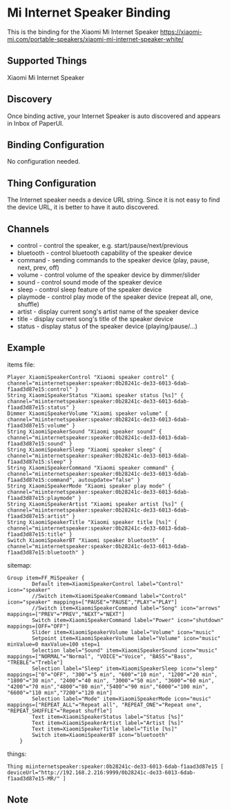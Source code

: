 # Mi Internet Speaker Binding

This is the binding for the Xiaomi Mi Internet Speaker
https://xiaomi-mi.com/portable-speakers/xiaomi-mi-internet-speaker-white/

## Supported Things

Xiaomi Mi Internet Speaker

## Discovery

Once binding active, your Internet Speaker is auto discovered and appears in Inbox of PaperUI.

## Binding Configuration

No configuration needed.

## Thing Configuration

The Internet speaker needs a device URL string. Since it is not easy to find the device URL, it is better to have it
auto discovered.

## Channels

* control - control the speaker, e.g. start/pause/next/previous
* bluetooth - control bluetooth capability of the speaker device
* command - sending commands to the speaker device (play, pause, next, prev, off) 
* volume - control volume of the speaker device by dimmer/slider
* sound - control sound mode of the speaker device
* sleep - control sleep feature of the speaker device
* playmode - control play mode of the speaker device (repeat all, one, shuffle)
* artist - display current song's artist name of the speaker device
* title - display current song's title of the speaker device
* status - display status of the speaker device (playing/pause/...)

## Example

items file:

```
Player XiaomiSpeakerControl "Xiaomi speaker control" { channel="miinternetspeaker:speaker:0b28241c-de33-6013-6dab-f1aad3d87e15:control" } 
String XiaomiSpeakerStatus "Xiaomi speaker status [%s]" { channel="miinternetspeaker:speaker:0b28241c-de33-6013-6dab-f1aad3d87e15:status" }
Dimmer XiaomiSpeakerVolume "Xiaomi speaker volume" { channel="miinternetspeaker:speaker:0b28241c-de33-6013-6dab-f1aad3d87e15:volume" }
String XiaomiSpeakerSound "Xiaomi speaker sound" { channel="miinternetspeaker:speaker:0b28241c-de33-6013-6dab-f1aad3d87e15:sound" }
String XiaomiSpeakerSleep "Xiaomi speaker sleep" { channel="miinternetspeaker:speaker:0b28241c-de33-6013-6dab-f1aad3d87e15:sleep" }
String XiaomiSpeakerCommand "Xiaomi speaker command" { channel="miinternetspeaker:speaker:0b28241c-de33-6013-6dab-f1aad3d87e15:command", autoupdate="false" }
String XiaomiSpeakerMode "Xiaomi speaker play mode" { channel="miinternetspeaker:speaker:0b28241c-de33-6013-6dab-f1aad3d87e15:playmode" }
String XiaomiSpeakerArtist "Xiaomi speaker artist [%s]" { channel="miinternetspeaker:speaker:0b28241c-de33-6013-6dab-f1aad3d87e15:artist" }
String XiaomiSpeakerTitle "Xiaomi speaker title [%s]" { channel="miinternetspeaker:speaker:0b28241c-de33-6013-6dab-f1aad3d87e15:title" }
Switch XiaomiSpeakerBT "Xiaomi speaker bluetooth" { channel="miinternetspeaker:speaker:0b28241c-de33-6013-6dab-f1aad3d87e15:bluetooth" }
```

sitemap:

```
Group item=FF_MiSpeaker {
        Default item=XiaomiSpeakerControl label="Control" icon="speaker"
        //Switch item=XiaomiSpeakerCommand label="Control" icon="speaker" mappings=["PAUSE"="PAUSE","PLAY"="PLAY"]
        //Switch item=XiaomiSpeakerCommand label="Song" icon="arrows" mappings=["PREV"="PREV","NEXT"="NEXT"]
        Switch item=XiaomiSpeakerCommand label="Power" icon="shutdown" mappings=[OFF="OFF"]
        Slider item=XiaomiSpeakerVolume label="Volume" icon="music"
        Setpoint item=XiaomiSpeakerVolume label="Volume" icon="music" minValue=0 maxValue=100 step=1
        Selection label="Sound" item=XiaomiSpeakerSound icon="music" mappings=["NORMAL"="Normal", "VOICE"="Voice", "BASS"="Bass", "TREBLE"="Treble"]
        Selection label="Sleep" item=XiaomiSpeakerSleep icon="sleep" mappings=["0"="OFF", "300"="5 min", "600"="10 min", "1200"="20 min", "1800"="30 min", "2400"="40 min", "3000"="50 min", "3600"="60 min", "4200"="70 min","4800"="80 min","5400"="90 min","6000"="100 min", "6600"="110 min","7200"="120 min"]                
        Selection label="Mode" item=XiaomiSpeakerMode icon="music" mappings=["REPEAT_ALL"="Repeat all", "REPEAT_ONE"="Repeat one", "REPEAT_SHUFFLE"="Repeat shuffle"]
        Text item=XiaomiSpeakerStatus label="Status [%s]"
        Text item=XiaomiSpeakerArtist label="Artist [%s]"
        Text item=XiaomiSpeakerTitle label="Title [%s]"
        Switch item=XiaomiSpeakerBT icon="bluetooth"
    }
```

things:

```
Thing miinternetspeaker:speaker:0b28241c-de33-6013-6dab-f1aad3d87e15 [ deviceUrl="http://192.168.2.216:9999/0b28241c-de33-6013-6dab-f1aad3d87e15-MR/" ]
```

## Note

